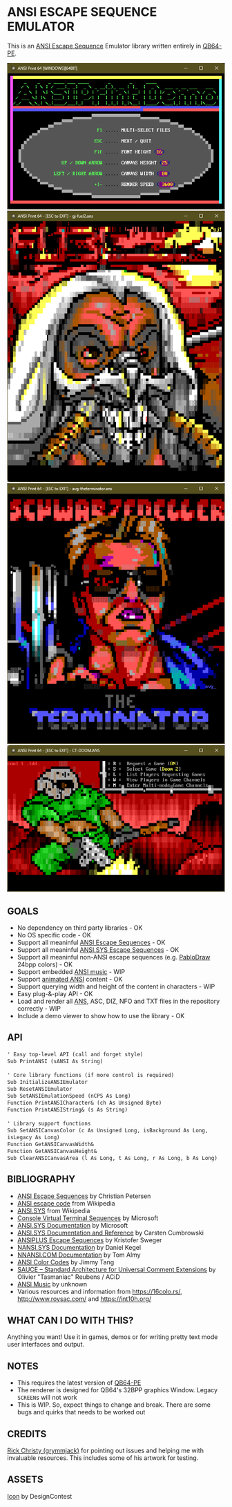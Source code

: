 # ANSI ESCAPE SEQUENCE EMULATOR

This is an [ANSI Escape Sequence](https://en.wikipedia.org/wiki/ANSI_escape_code) Emulator library written entirely in [QB64-PE](https://github.com/QB64-Phoenix-Edition/QB64pe).

![Screenshot](screenshots/screenshot1.png)
![Screenshot](screenshots/screenshot2.png)
![Screenshot](screenshots/screenshot3.png)
![Screenshot](screenshots/screenshot4.png)

## GOALS

- No dependency on third party libraries - OK
- No OS specific code - OK
- Support all meaninful [ANSI Escape Sequences](https://en.wikipedia.org/wiki/ANSI_escape_code) - OK
- Support all meaninful [ANSI.SYS Escape Sequences](https://en.wikipedia.org/wiki/ANSI.SYS) - OK
- Support all meaninful non-ANSI escape sequences (e.g. [PabloDraw](https://github.com/cwensley/pablodraw) 24bpp colors) - OK
- Support embedded [ANSI music](docs/ansimtech.txt) - WIP
- Support [animated ANSI](http://www.roysac.com/ansianim.html) content - OK
- Support querying width and height of the content in characters - WIP
- Easy plug-&-play API - OK
- Load and render all [ANS](https://en.wikipedia.org/wiki/ANSI_art), ASC, DIZ, NFO and TXT files in the repository correctly - WIP
- Include a demo viewer to show how to use the library - OK

## API

```VB
' Easy top-level API (call and forget style)
Sub PrintANSI (sANSI As String)

' Core library functions (if more control is required)
Sub InitializeANSIEmulator
Sub ResetANSIEmulator
Sub SetANSIEmulationSpeed (nCPS As Long)
Function PrintANSICharacter& (ch As Unsigned Byte)
Function PrintANSIString& (s As String)

' Library support functions
Sub SetANSICanvasColor (c As Unsigned Long, isBackground As Long, isLegacy As Long)
Function GetANSICanvasWidth&
Function GetANSICanvasHeight&
Sub ClearANSICanvasArea (l As Long, t As Long, r As Long, b As Long)
```

## BIBLIOGRAPHY

- [ANSI Escape Sequences](https://gist.github.com/fnky/458719343aabd01cfb17a3a4f7296797) by Christian Petersen
- [ANSI escape code](https://en.wikipedia.org/wiki/ANSI_escape_code) from Wikipedia
- [ANSI.SYS](https://en.wikipedia.org/wiki/ANSI.SYS) from Wikipedia
- [Console Virtual Terminal Sequences](https://learn.microsoft.com/en-us/windows/console/console-virtual-terminal-sequences) by Microsoft
- [ANSI.SYS Documentation](https://learn.microsoft.com/en-us/previous-versions/tn-archive/cc722862(v=technet.10)) by Microsoft
- [ANSI.SYS Documentation and Reference](http://www.roysac.com/learn/ansisys.html) by Carsten Cumbrowski
- [ANSIPLUS Escape Sequences](http://www.sweger.com/ansiplus/EscSeq.html) by Kristofer Sweger
- [NANSI.SYS Documentation](docs/nansi.txt) by Daniel Kegel
- [NNANSI.COM Documentation](docs/nnansi.txt) by Tom Almy
- [ANSI Color Codes](https://talyian.github.io/ansicolors/) by Jimmy Tang
- [SAUCE – Standard Architecture for Universal Comment Extensions](https://www.acid.org/info/sauce/sauce.htm) by Olivier "Tasmaniac" Reubens / ACiD
- [ANSI Music](docs/ansimtech.txt) by unknown
- Various resources and information from <https://16colo.rs/>, <http://www.roysac.com/> and <https://int10h.org/>

## WHAT CAN I DO WITH THIS?

Anything you want! Use it in games, demos or for writing pretty text mode user interfaces and output.

## NOTES

- This requires the latest version of [QB64-PE](https://github.com/QB64-Phoenix-Edition/QB64pe)
- The renderer is designed for QB64's 32BPP graphics Window. Legacy `SCREEN`s will not work
- This is WIP. So, expect things to change and break. There are some bugs and quirks that needs to be worked out

## CREDITS

[Rick Christy (grymmjack)](https://github.com/grymmjack) for pointing out issues and helping me with invaluable resources. This includes some of his artwork for testing.

## ASSETS

[Icon](https://www.iconarchive.com/artist/designcontest.html) by DesignContest
